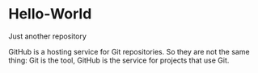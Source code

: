 # Hello-World
Just another repository


GitHub is a hosting service for Git repositories. So they are not the
same thing: Git is the tool, GitHub is the service for
projects that use Git.

